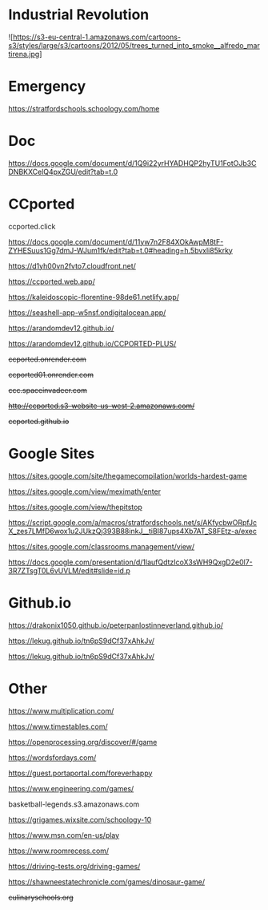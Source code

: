 
# Industrial Revolution

![https://s3-eu-central-1.amazonaws.com/cartoons-s3/styles/large/s3/cartoons/2012/05/trees_turned_into_smoke__alfredo_martirena.jpg]


# Emergency
https://stratfordschools.schoology.com/home

# Doc
https://docs.google.com/document/d/1Q9i22yrHYADHQP2hyTU1FotOJb3CDNBKXCelQ4pxZGU/edit?tab=t.0


# CCported
ccported.click 

https://docs.google.com/document/d/11yw7n2F84XOkAwpM8tF-ZYHESuus1Gg7dmJ-WJum1fk/edit?tab=t.0#heading=h.5bvxli85krky

https://d1yh00vn2fvto7.cloudfront.net/

https://ccported.web.app/

https://kaleidoscopic-florentine-98de61.netlify.app/

https://seashell-app-w5nsf.ondigitalocean.app/

https://arandomdev12.github.io/

https://arandomdev12.github.io/CCPORTED-PLUS/

~~ccported.onrender.com~~

~~ccported01.onrender.com~~

~~ccc.spaceinvadeer.com~~

~~http://ccported.s3-website-us-west-2.amazonaws.com/~~

~~ccported.github.io~~


# Google Sites
https://sites.google.com/site/thegamecompilation/worlds-hardest-game

https://sites.google.com/view/meximath/enter

https://sites.google.com/view/thepitstop

https://script.google.com/a/macros/stratfordschools.net/s/AKfycbwORpfJcX_zes7LMfD6wox1u2JUkzQj393B88inkJ__tiBI87ups4Xb7AT_S8FEtz-a/exec

https://sites.google.com/classrooms.management/view/

https://docs.google.com/presentation/d/1laufQdtzIcoX3sWH9QxgD2e0l7-3R7ZTsgT0L6vUVLM/edit#slide=id.p

# Github.io
https://drakonix1050.github.io/peterpanlostinneverland.github.io/

https://lekug.github.io/tn6pS9dCf37xAhkJv/

https://lekug.github.io/tn6pS9dCf37xAhkJv/

# Other
https://www.multiplication.com/

https://www.timestables.com/

https://openprocessing.org/discover/#/game

https://wordsfordays.com/

https://guest.portaportal.com/foreverhappy

https://www.engineering.com/games/

basketball-legends.s3.amazonaws.com

https://grigames.wixsite.com/schoology-10

https://www.msn.com/en-us/play

https://www.roomrecess.com/

https://driving-tests.org/driving-games/

https://shawneestatechronicle.com/games/dinosaur-game/

~~culinaryschools.org~~



